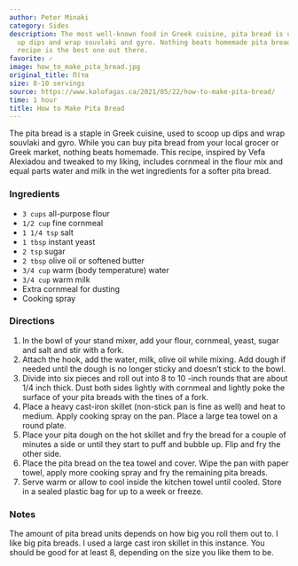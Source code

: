 ```yaml
---
author: Peter Minaki
category: Sides
description: The most well-known food in Greek cuisine, pita bread is used to scoop
  up dips and wrap souvlaki and gyro. Nothing beats homemade pita bread, and this
  recipe is the best one out there.
favorite: ✓
image: how_to_make_pita_bread.jpg
original_title: Πίτα
size: 8-10 servings
source: https://www.kalofagas.ca/2021/05/22/how-to-make-pita-bread/
time: 1 hour
title: How to Make Pita Bread
---
```

The pita bread is a staple in Greek cuisine, used to scoop up dips and wrap souvlaki and gyro. While you can buy pita bread from your local grocer or Greek market, nothing beats homemade. This recipe, inspired by Vefa Alexiadou and tweaked to my liking, includes cornmeal in the flour mix and equal parts water and milk in the wet ingredients for a softer pita bread.

### Ingredients

* `3 cups` all-purpose flour
* `1/2 cup` fine cornmeal
* `1 1/4 tsp` salt
* `1 tbsp` instant yeast
* `2 tsp` sugar
* `2 tbsp` olive oil or softened butter
* `3/4 cup` warm (body temperature) water
* `3/4 cup` warm milk
* Extra cornmeal for dusting
* Cooking spray

### Directions

1. In the bowl of your stand mixer, add your flour, cornmeal, yeast, sugar and salt and stir with a fork.
2. Attach the hook, add the water, milk, olive oil while mixing. Add dough if needed until the dough is no longer sticky and doesn’t stick to the bowl.
3. Divide into six pieces and roll out into 8 to 10 -inch rounds that are about 1/4 inch thick. Dust both sides lightly with cornmeal and lightly poke the surface of your pita breads with the tines of a fork.
4. Place a heavy cast-iron skillet (non-stick pan is fine as well) and heat to medium. Apply cooking spray on the pan. Place a large tea towel on a round plate.
5. Place your pita dough on the hot skillet and fry the bread for a couple of minutes a side or until they start to puff and bubble up. Flip and fry the other side.
6. Place the pita bread on the tea towel and cover. Wipe the pan with paper towel, apply more cooking spray and fry the remaining pita breads.
7. Serve warm or allow to cool inside the kitchen towel until cooled. Store in a sealed plastic bag for up to a week or freeze.

### Notes

The amount of pita bread units depends on how big you roll them out to. I like big pita breads. I used a large cast iron skillet in this instance. You should be good for at least 8, depending on the size you like them to be.